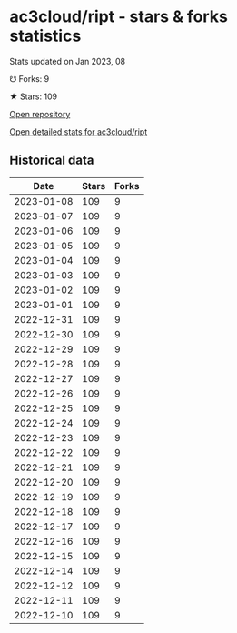 # ac3cloud/ript - stars & forks statistics

Stats updated on Jan 2023, 08

☋ Forks: 9

★ Stars: 109

[Open repository](https://github.com/ac3cloud/ript)

[Open detailed stats for ac3cloud/ript](https://reviewgithub.com/rep/ac3cloud/ript)

## Historical data
| Date | Stars | Forks |
|------|-------|-------|
| 2023-01-08 | 109 | 9 | 
| 2023-01-07 | 109 | 9 | 
| 2023-01-06 | 109 | 9 | 
| 2023-01-05 | 109 | 9 | 
| 2023-01-04 | 109 | 9 | 
| 2023-01-03 | 109 | 9 | 
| 2023-01-02 | 109 | 9 | 
| 2023-01-01 | 109 | 9 | 
| 2022-12-31 | 109 | 9 | 
| 2022-12-30 | 109 | 9 | 
| 2022-12-29 | 109 | 9 | 
| 2022-12-28 | 109 | 9 | 
| 2022-12-27 | 109 | 9 | 
| 2022-12-26 | 109 | 9 | 
| 2022-12-25 | 109 | 9 | 
| 2022-12-24 | 109 | 9 | 
| 2022-12-23 | 109 | 9 | 
| 2022-12-22 | 109 | 9 | 
| 2022-12-21 | 109 | 9 | 
| 2022-12-20 | 109 | 9 | 
| 2022-12-19 | 109 | 9 | 
| 2022-12-18 | 109 | 9 | 
| 2022-12-17 | 109 | 9 | 
| 2022-12-16 | 109 | 9 | 
| 2022-12-15 | 109 | 9 | 
| 2022-12-14 | 109 | 9 | 
| 2022-12-12 | 109 | 9 | 
| 2022-12-11 | 109 | 9 | 
| 2022-12-10 | 109 | 9 | 

